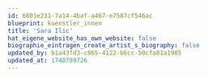 ```yaml
---
id: 6801e231-7a14-4baf-a467-e7587cf546ac
blueprint: kuenstler_innen
title: 'Sara Ilic'
hat_eigene_website_has_own_website: false
biographie_eintragen_create_artist_s_biography: false
updated_by: b1a43fd3-c865-4122-b6cc-50cfa81a1985
updated_at: 1748789726
---
```

